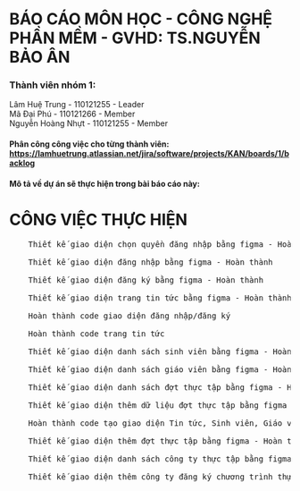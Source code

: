 # BÁO CÁO MÔN HỌC - CÔNG NGHỆ PHẦN MỀM - GVHD: TS.NGUYỄN BẢO ÂN
### Thành viên nhóm 1:
Lâm Huệ Trung - 110121255 - Leader <br>
Mã Đại Phú - 110121266 - Member  <br>
Nguyễn Hoàng Nhựt - 110121255 - Member<br>
#### Phân công công việc cho từng thành viên: https://lamhuetrung.atlassian.net/jira/software/projects/KAN/boards/1/backlog
#### Mô tả về dự án sẽ thực hiện trong bài báo cáo này:
# CÔNG VIỆC THỰC HIỆN <br>
  <pre>
    Thiết kế giao diện chọn quyền đăng nhập bằng figma - Hoàn thành <br>
    Thiết kế giao diện đăng nhập bằng figma - Hoàn thành <br>
    Thiết kế giao diện đăng ký bằng figma - Hoàn thành <br>
    Thiết kế giao diện trang tin tức bằng figma - Hoàn thành <br>
    Hoàn thành code giao diện đăng nhập/đăng ký <br>
    Hoàn thành code trang tin tức <br>
    Thiết kế giao diện danh sách sinh viên bằng figma - Hoàn thành <br>
    Thiết kế giao diện danh sách giáo viên bằng figma - Hoàn thành <br>
    Thiết kế giao diện danh sách đợt thực tập bằng figma - Hoàn thành <br>
    Thiết kế giao diện thêm dữ liệu đợt thực tập bằng figma - Hoàn thành <br>
    Hoàn thành code tạo giao diện Tin tức, Sinh viên, Giáo viên, Đợt thực tập và Thêm đợt thực tập cho Admin <br>
    Thiết kế giao diện thêm đợt thực tập bằng figma - Hoàn thành <br>
    Thiết kế giao diện danh sách công ty thực tập bằng figma - Hoàn thành <br>
    Thiết kế giao diện thêm công ty đăng ký chương trình thực tập - Hoàn thành <br>
  </pre>
